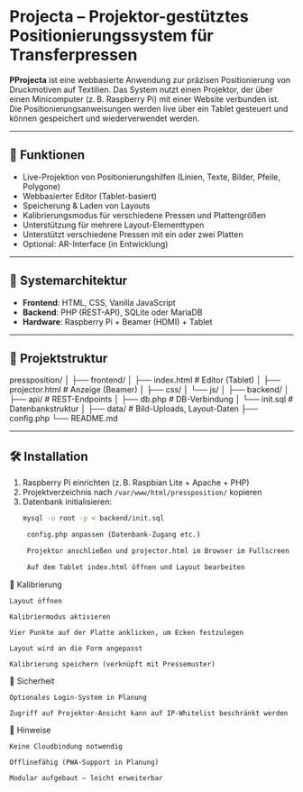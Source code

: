 # Projecta – Projektor-gestütztes Positionierungssystem für Transferpressen

**PProjecta** ist eine webbasierte Anwendung zur präzisen Positionierung von Druckmotiven auf Textilien. Das System nutzt einen Projektor, der über einen Minicomputer (z. B. Raspberry Pi) mit einer Website verbunden ist. Die Positionierungsanweisungen werden live über ein Tablet gesteuert und können gespeichert und wiederverwendet werden.

---

## 🚀 Funktionen

- Live-Projektion von Positionierungshilfen (Linien, Texte, Bilder, Pfeile, Polygone)
- Webbasierter Editor (Tablet-basiert)
- Speicherung & Laden von Layouts
- Kalibrierungsmodus für verschiedene Pressen und Plattengrößen
- Unterstützung für mehrere Layout-Elementtypen
- Unterstützt verschiedene Pressen mit ein oder zwei Platten
- Optional: AR-Interface (in Entwicklung)

---

## 🧱 Systemarchitektur

- **Frontend**: HTML, CSS, Vanilla JavaScript
- **Backend**: PHP (REST-API), SQLite oder MariaDB
- **Hardware**: Raspberry Pi + Beamer (HDMI) + Tablet

---

## 📂 Projektstruktur

pressposition/
│
├── frontend/
│ ├── index.html # Editor (Tablet)
│ ├── projector.html # Anzeige (Beamer)
│ ├── css/
│ └── js/
│
├── backend/
│ ├── api/ # REST-Endpoints
│ ├── db.php # DB-Verbindung
│ └── init.sql # Datenbankstruktur
│
├── data/ # Bild-Uploads, Layout-Daten
├── config.php
└── README.md


---

## 🛠️ Installation

1. Raspberry Pi einrichten (z. B. Raspbian Lite + Apache + PHP)
2. Projektverzeichnis nach `/var/www/html/pressposition/` kopieren
3. Datenbank initialisieren:
   ```bash
   mysql -u root -p < backend/init.sql

    config.php anpassen (Datenbank-Zugang etc.)

    Projektor anschließen und projector.html im Browser im Fullscreen öffnen

    Auf dem Tablet index.html öffnen und Layout bearbeiten

🧪 Kalibrierung

    Layout öffnen

    Kalibriermodus aktivieren

    Vier Punkte auf der Platte anklicken, um Ecken festzulegen

    Layout wird an die Form angepasst

    Kalibrierung speichern (verknüpft mit Pressemuster)

🔐 Sicherheit

    Optionales Login-System in Planung

    Zugriff auf Projektor-Ansicht kann auf IP-Whitelist beschränkt werden

📌 Hinweise

    Keine Cloudbindung notwendig

    Offlinefähig (PWA-Support in Planung)

    Modular aufgebaut – leicht erweiterbar
